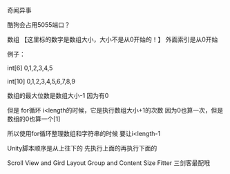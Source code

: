 奇闻异事

酷狗会占用5055端口？

数组 【这里标的数字是数组大小，大小不是从0开始的！】 外面索引是从0开始

例子：

int[6] 0,1,2,3,4,5

int[10] 0,1,2,3,4,5,6,7,8,9

数组的最大位数是数组大小-1 因为有0

但是  for循环 i<length的时候，它是执行数组大小+1的次数  因为0也算一次，但是数组的0也算一个[1]

所以使用for循环整理数组和字符串的时候 要让i<length-1



Unity脚本顺序是从上往下的 先执行上面的再执行下面的

Scroll View  and  Gird Layout Group and Content Size Fitter 三剑客最配哦

